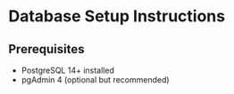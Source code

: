 # Database Setup Instructions

## Prerequisites
- PostgreSQL 14+ installed
- pgAdmin 4 (optional but recommended)

